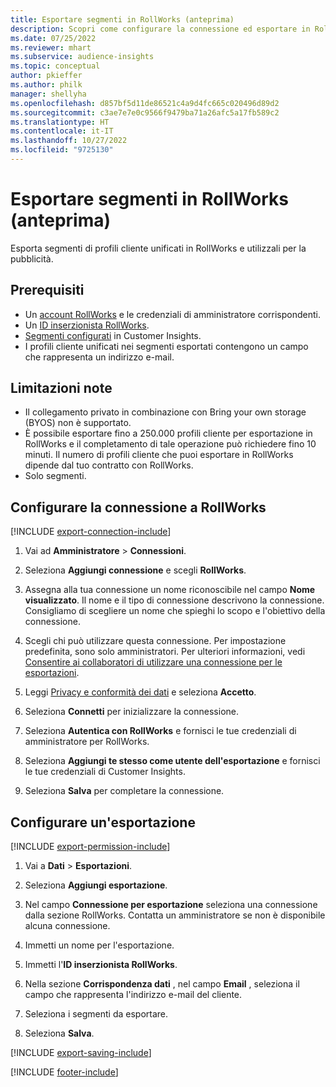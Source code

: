 ```yaml
---
title: Esportare segmenti in RollWorks (anteprima)
description: Scopri come configurare la connessione ed esportare in RollWorks.
ms.date: 07/25/2022
ms.reviewer: mhart
ms.subservice: audience-insights
ms.topic: conceptual
author: pkieffer
ms.author: philk
manager: shellyha
ms.openlocfilehash: d857bf5d11de86521c4a9d4fc665c020496d89d2
ms.sourcegitcommit: c3ae7e7e0c9566f9479ba71a26afc5a17fb589c2
ms.translationtype: HT
ms.contentlocale: it-IT
ms.lasthandoff: 10/27/2022
ms.locfileid: "9725130"
---
```

# <a name="export-segments-to-rollworks-preview"></a>Esportare segmenti in RollWorks (anteprima)

Esporta segmenti di profili cliente unificati in RollWorks e utilizzali per la pubblicità.

## <a name="prerequisites"></a>Prerequisiti

- Un [account RollWorks](https://www.rollworks.com/) e le credenziali di amministratore corrispondenti.
- Un [ID inserzionista RollWorks](https://help.adroll.com/hc/articles/212011838-Advertiser-Profiles).
- [Segmenti configurati](segments.md) in Customer Insights.
- I profili cliente unificati nei segmenti esportati contengono un campo che rappresenta un indirizzo e-mail.

## <a name="known-limitations"></a>Limitazioni note

- Il collegamento privato in combinazione con Bring your own storage (BYOS) non è supportato.
- È possibile esportare fino a 250.000 profili cliente per esportazione in RollWorks e il completamento di tale operazione può richiedere fino 10 minuti. Il numero di profili cliente che puoi esportare in RollWorks dipende dal tuo contratto con RollWorks.
- Solo segmenti.

## <a name="set-up-connection-to-rollworks"></a>Configurare la connessione a RollWorks

[!INCLUDE [export-connection-include](includes/export-connection-admn.md)]

1. Vai ad **Amministratore** > **Connessioni**.

1. Seleziona **Aggiungi connessione** e scegli **RollWorks**.

1. Assegna alla tua connessione un nome riconoscibile nel campo **Nome visualizzato**. Il nome e il tipo di connessione descrivono la connessione. Consigliamo di scegliere un nome che spieghi lo scopo e l'obiettivo della connessione.

1. Scegli chi può utilizzare questa connessione.  Per impostazione predefinita, sono solo amministratori. Per ulteriori informazioni, vedi [Consentire ai collaboratori di utilizzare una connessione per le esportazioni](connections.md#allow-contributors-to-use-a-connection-for-exports).

1. Leggi [Privacy e conformità dei dati](connections.md#data-privacy-and-compliance) e seleziona **Accetto**.

1. Seleziona **Connetti** per inizializzare la connessione.

1. Seleziona **Autentica con RollWorks** e fornisci le tue credenziali di amministratore per RollWorks.

1. Seleziona **Aggiungi te stesso come utente dell'esportazione** e fornisci le tue credenziali di Customer Insights.

1. Seleziona **Salva** per completare la connessione.

## <a name="configure-an-export"></a>Configurare un'esportazione

[!INCLUDE [export-permission-include](includes/export-permission.md)]

1. Vai a **Dati** > **Esportazioni**.

1. Seleziona **Aggiungi esportazione**.

1. Nel campo **Connessione per esportazione** seleziona una connessione dalla sezione RollWorks. Contatta un amministratore se non è disponibile alcuna connessione.

1. Immetti un nome per l'esportazione.

1. Immetti l'**ID inserzionista RollWorks**.

1. Nella sezione **Corrispondenza dati** , nel campo **Email** , seleziona il campo che rappresenta l'indirizzo e-mail del cliente.

1. Seleziona i segmenti da esportare.

1. Seleziona **Salva**.

[!INCLUDE [export-saving-include](includes/export-saving.md)]

[!INCLUDE [footer-include](includes/footer-banner.md)]
